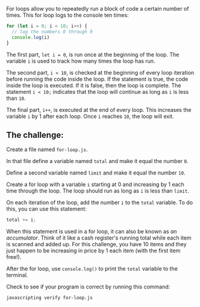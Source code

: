 For loops allow you to repeatedly run a block of code a certain number of times. This for loop logs to the console ten times:

```js
for (let i = 0; i < 10; i++) {
  // log the numbers 0 through 9
  console.log(i)
}
```

The first part, `let i = 0`, is run once at the beginning of the loop. The variable `i` is used to track how many times the loop has run.

The second part, `i < 10`, is checked at the beginning of every loop iteration before running the code inside the loop. If the statement is true, the code inside the loop is executed. If it is false, then the loop is complete. The statement `i < 10;` indicates that the loop will continue as long as `i` is less than `10`.

The final part, `i++`, is executed at the end of every loop. This increases the variable `i` by 1 after each loop. Once `i` reaches `10`, the loop will exit.

## The challenge:

Create a file named `for-loop.js`.

In that file define a variable named `total` and make it equal the number `0`.

Define a second variable named `limit` and make it equal the number `10`.

Create a for loop with a variable `i` starting at 0 and increasing by 1 each time through the loop. The loop should run as long as `i` is less than `limit`.

On each iteration of the loop, add the number `i` to the `total` variable. To do this, you can use this statement:

```js
total += i;
```

When this statement is used in a for loop, it can also be known as _an accumulator_.  Think of it like a cash register's running total while each item is scanned and added up.  For this challenge, you have 10 items and they just happen to be increasing in price by 1 each item (with the first item free!).

After the for loop, use `console.log()` to print the `total` variable to the terminal.

Check to see if your program is correct by running this command:

```bash
javascripting verify for-loop.js
```
